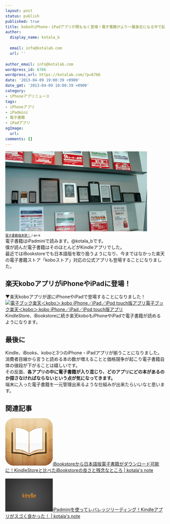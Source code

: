 ```yaml
---
layout: post
status: publish
published: true
title: koboのiPhone・iPadアプリが間もなく登場！電子書籍がより一層身近になる中で起きる問題点！
author:
  display_name: kotala_b

  email: info@kotalab.com
  url: ''

author_email: info@kotalab.com
wordpress_id: 6766
wordpress_url: https://kotalab.com/?p=6766
date: '2013-04-09 19:00:39 +0900'
date_gmt: '2013-04-09 10:00:39 +0900'
category:
- iPhoneアプリニュース
tags:
- iPhoneアプリ
- iPadmini
- 電子書籍
- iPadアプリ
ogImage:
  url:
comments: []
---
```

<p><a href="/wp-content/uploads/ipadmini_121028.jpg" target="_blank"><img src="/wp-content/uploads/ipadmini_121028.jpg" alt="" title="ipadmini_121028" width="448" height="252" class="alignnone size-full wp-image-3769" /></a><br />
<span style="font-size:10px;"><a href="https://www.flickr.com/photos/an-k/4867499173/" target="_blank">電子書籍端末祭！</a> / an-k</span><br />
電子書籍はiPadminiで読みます。@kotala_bです。<br />
僕が読んだ電子書籍はそのほとんどがKindleアプリでした。<br />
最近ではiBookstoreでも日本語版を取り扱うようになり、今まではなかった楽天の電子書籍ストア「koboストア」対応の公式アプリも登場することになりました。<br />
</p>
<!--more-->
<h2>楽天koboアプリがiPhoneやiPadに登場！</h2>
<p>▼楽天koboアプリが遂にiPhoneやiPadで登場することになりました！<br />
<a href="http://kobo.rakuten.co.jp/application/ios/" target="_blank"><img  class="alignleft" src="https://capture.heartrails.com/150x130?http://kobo.rakuten.co.jp/application/ios/" alt="電子ブック楽天＜kobo＞:kobo iPhone／iPad／iPod touch版アプリ" width="150" height="130" /></a><a href="http://kobo.rakuten.co.jp/application/ios/" target="_blank">電子ブック楽天＜kobo＞:kobo iPhone／iPad／iPod touch版アプリ</a><a href="https://b.hatena.ne.jp/entry/http://kobo.rakuten.co.jp/application/ios/" target="_blank"><img border="0" src="https://b.hatena.ne.jp/entry/image/http://kobo.rakuten.co.jp/application/ios/" alt="" /></a><br style="clear:both;" />KindleStore、iBookstoreに続き楽天koboもiPhoneやiPadで電子書籍が読めるようになります。</p>
<h2>最後に</h2>
<p>Kindle、iBooks、koboと3つのiPhone・iPadアプリが揃うことになりました。<br />
消費者目線から言うと読める本の数が増えることと価格競争が起こり電子書籍自体の値段が下がることは嬉しいです。<br />
その反面、<strong>各アプリの中に電子書籍が入り混じり、どのアプリにどの本があるのか探さなければならないという点が気になってきます。</strong><br />
端末に入った電子書籍を一元管理出来るような仕組みが出来たらいいなと思います。</p>
<h2 class="rele">関連記事</h2>
<p><a href="/iBookstore-compare-kindlestore" target="_blank"><img  class="alignleft" src="/wp-content/uploads/ibooks_130306-448x448.png" alt="iBookstoreから日本語版電子書籍がダウンロード可能に！KindleStoreと比べたiBookstoreの良さと残念なところ | kotala's note" width="150" /></a><a href="/iBookstore-compare-kindlestore" target="_blank">iBookstoreから日本語版電子書籍がダウンロード可能に！KindleStoreと比べたiBookstoreの良さと残念なところ | kotala's note</a><br style="clear:both;" /><br />
<a href="/ipad-mini-kindle-app" target="_blank"><img  class="alignleft" src="/wp-content/uploads/IMG_0050-448x309.png" alt="iPadminiを使ってレバレッジリーディング！Kindleアプリがスゴく良かった！ | kotala's note" width="150" /></a><a href="/ipad-mini-kindle-app" target="_blank">iPadminiを使ってレバレッジリーディング！Kindleアプリがスゴく良かった！ | kotala's note</a><br style="clear:both;" /></p>
